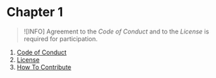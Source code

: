 # Chapter 1

> ![INFO]
> Agreement to
>   the _Code of Conduct_ and to
>   the _License_
> is required for participation.

1. [Code of Conduct](./CODE_OF_CONDUCT.md)
2. [License](./LICENSE.md)
3. [How To Contribute](./CONTRIBUTION.md)
